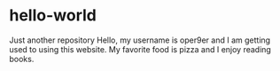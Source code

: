 # hello-world
Just another repository
Hello, my username is oper9er and I am getting used to using this website. 
My favorite food is pizza and I enjoy reading books.
